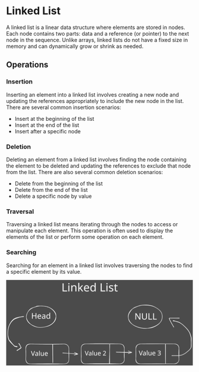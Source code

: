 # Linked List

A linked list is a linear data structure where elements are stored in nodes. Each node contains two parts: data and a reference (or pointer) to the next node in the sequence. Unlike arrays, linked lists do not have a fixed size in memory and can dynamically grow or shrink as needed.

## Operations

### Insertion
Inserting an element into a linked list involves creating a new node and updating the references appropriately to include the new node in the list. There are several common insertion scenarios:
- Insert at the beginning of the list
- Insert at the end of the list
- Insert after a specific node

### Deletion
Deleting an element from a linked list involves finding the node containing the element to be deleted and updating the references to exclude that node from the list. There are also several common deletion scenarios:
- Delete from the beginning of the list
- Delete from the end of the list
- Delete a specific node by value

### Traversal
Traversing a linked list means iterating through the nodes to access or manipulate each element. This operation is often used to display the elements of the list or perform some operation on each element.

### Searching
Searching for an element in a linked list involves traversing the nodes to find a specific element by its value.

![linked list](./img/linked_list.svg)
